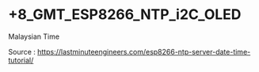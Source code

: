 # +8_GMT_ESP8266_NTP_i2C_OLED
Malaysian Time


Source : https://lastminuteengineers.com/esp8266-ntp-server-date-time-tutorial/
